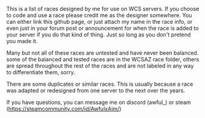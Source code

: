 This is a list of races designed by me for use on WCS servers. If you choose to code and use a race please credit me as the designer somewhere. You can either link this github page, or just attach my name in the race info, or even just in your forum post or announcement for when the race is added to your server if you do that kind of thing. Just so long as you don't pretend you made it.

Many but not all of these races are untested and have never been balanced. some of the balanced and tested races are in the WCSAZ race folder, others are spread throughout the rest of the races and are not labeled in any way to differentiate them, sorry.

There are some duplicates or similar races. This is usually because a race was adapted or redesigned from one server to the next over the years.

If you have questions, you can message me on discord (awful_) or steam (https://steamcommunity.com/id/AwfulxAim/)
